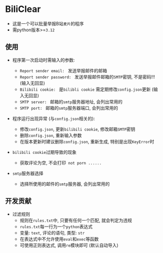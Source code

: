 # BiliClear
- 这是一个可以批量举报B站`麦片`的程序
- 需python版本>=`3.12`

## 使用
- 程序第一次启动时需输入的参数:
    - `Report sender email: ` 发送举报邮件的邮箱
    - `Report sender password: ` 发送举报邮件邮箱的`SMTP`密钥, 不是密码!!!  (输入无回显)
    - `Bilibili cookie: ` 是`bilibli cookie`  需定期修改`config.json`更新 (输入无回显)
    - `SMTP server: ` 邮箱的`smtp`服务器地址, 会列出常用的
    - `SMTP port: ` 邮箱的`smtp`服务器端口, 会列出常用的

- 程序运行出现异常 (与`config.json`相关的):
    - 修改`config.json`, 更新`bilibili cookie`, 修改邮箱`SMTP`密钥
    - 删除`config.json`, 重新输入参数
    - 在版本更新时建议删除`config.json`, 重新生成, 特别是出现`KeyError`时

- `bilibili cookie`过期导致的现象
    - 获取评论为空, 不会打印` not porn ......`

- `smtp`服务器选择
    - 选择所使用的邮件的`smtp`服务器, 会列出常用的

## 开发贡献
- 过滤规则
    - 规则在`rules.txt`中, 只要有任何一个匹配, 就会判定为违规
    - `rules.txt`每一行为一个`python`表达式
    - 变量: `text`, 评论的语句, 类型: `str`
    - 在表达式中不允许使用`eval`和`exec`等函数
    - 可使用正则表达式, 调用`re`模块即可 (默认自动导入)
